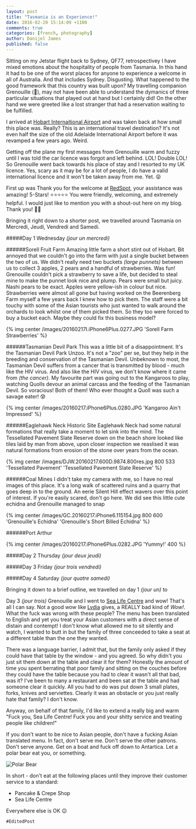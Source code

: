 ```yaml
---
layout: post
title: "Tasmania is an Experience!"
date: 2016-02-20 15:14:09 +1100
comments: true
categories: [french, photography]
author: Danijel James
published: false
---
```

Sitting on my Jetstar flight back to Sydney, QF77, retrospectivey I have mixed emotions about the hospitality of people from Tasmania. In this hand it had to be one of the worst places for anyone to experience a welcome in all of Australia. And that includes Sydney. Disgusting. What happened to the good framework that this country was built upon? My travelling companion Grenouille (🐸), may not have been able to understand the dymanics of three particular situations that played out at hand but I certainly did! On the other hand we were greeted like a lost stranger that had a reservation waiting to be fulfilled.

I arrived at [Hobart Internaitional Airport](!www.hotbartinternational.com.au) and was taken back at how small this place was. Really? This is an international travel destination? It's not even half the size of the old Adelaide International Airport before it was revamped a few years ago. Weird.

Getting off the plane my first messages from Grenouille warm and fuzzy until I was told the car licence was forgot and left behind. LOL! Double LOL! So Grenouille went back towards his place of stay and I resorted to my UK licence. Yes, scary as it may be for a lot of people, I do have a valid international licence and it won't be taken away from me. Yet. 😝

<!-- more -->

First up was Thank you for the welcome at [RedSpot](!www.redspot.com.au), your assistance was amazing! 5-Stars! ⭐️⭐️⭐️⭐️⭐️ You were friendly, welcoming, and extremely helpful. I would just like to mention you with a shout-out here on my blog. Thank you! 👍🏻

Bringing it right down to a shorter post, we travelled around Tasmania on Mercredi, Jeudi, Vendredi and Samedi.

#####Day 1 Wednesday _(jour un mercredi)_

######Sorell Fruit Farm
Amazing little farm a short stint out of Hobart. Bit annoyed that we couldn't go into the farm with just a single bucket between the two of us. We didn't really need two buckets _(large punnets)_ between us to collect 3 apples, 2 pears and a handful of strawberries. Was fun! Grenouille couldn't pick a strawberry to save a life, but decided to steal mine to make the punnet look nice and plump. Pears were small but juicy. Nashi pears to be exact. Apples were yellow-ish in colour but nice. Strawberries were almost all gone but having worked on the Beerenberg Farm myself a few years back I knew how to pick them. The staff were a bit touchy with some of the Asian tourists who just wanted to walk around the orchards to look whilst one of them picked them. So they too were forced to buy a bucket each. Maybe they could fix this business model?

{% img center /images/20160217I.iPhone6Plus.0277.JPG 'Sorell Farm Strawberries' %}

######Tasmanian Devil Park
This was a little bit of a disappointment. It's the Tasmanian Devil Park Unzoo. It's not a "zoo" per se, but they help in the breeding and conservation of the Tasmanian Devil. Unbeknown to most, the Tasmanian Devil suffers from a cancer that is transmitted by blood - much like the HIV virus. And also like the HIV virus, we don't know where it came from _(the cancer)_. My favourite part was going out to the Kangaroos to play, watching Quolls devour an animal carcass and the feeding of the Tasmanian Devil. So voracious! Both of them! Who ever thought a Quoll was such a savage eater! 😰

{% img center /images/20160217.iPhone6Plus.0280.JPG 'Kangaroo Ain\'t Impressed' %}

######Eaglehawk Neck Historic Site
Eaglehawk Neck had some natural formations that really take a moment to let sink into the mind. The Tessellated Pavement Slate Reserve down on the beach shore looked like tiles laid by man from above, upon closer inspection we reaslised it was natural formations from erosion of the stone over years from the ocean.

{% img center /images/DJW.20160217.600D.9874.800res.jpg 800 533 'Tessellated Pavement' 'Tessellated Pavement Slate Reserve' %}

######Coal Mines
I didn't take my camera with me, so I have no real images of this place. It's a long walk of scattered ruins and a quarry that goes deep in to the ground. An eerie Silent Hill effect wavers over this point of interest. If you're easily scared, don't go here. We did see this little cute echidna and Grenouille managed to snap 

{% img center /images/GC.20160217.iPhone6.115154.jpg 800 600 'Grenouille\'s Echidna' 'Grenouille\'s Short Billed Echidna' %}

######Port Arthur

{% img center /images/20160217.iPhone6Plus.0282.JPG 'Yummy!' 400 %}

#####Day 2 Thursday _(jour deux jeudi)_

#####Day 3 Friday _(jour trois vendredi)_

#####Day 4 Saturday _(jour quatre samedi)_



Bringing it down to a brief outline, we travelled on day 1 _(jour un)_ to 

Day 3 _(jour trois)_ Grenouille and I went to [Sea Life Centre](!www.yelp.com.au/biz/sea-life-centre-bicheno) and wow! That's all I can say. Not a good _wow_ like [Lydia](!youtu.be/Z5C6vd3blq0) gives, a REALLY bad kind of _Wow!_. What the fuck was wrong with these people? The menu has been translated to English and yet you treat your Asian customers with a direct sense of distain and contempt! I don't know what allowed me to sit silently and watch, I wanted to butt in but the family of three conceeded to take a seat at a different table than the one they wanted.

There was a language barrier, I admit that, but the family only asked if they could have that table by the window - and you agreed. So why didn't you just sit them down at the table and clear it for them? Honestly the amount of time you spent berrating that poor family and sitting on the couches before they could have the table because you had to clear it wasn't all that bad, was it? I've been to many a restaurant and been sat at the table and had someone clear it quickly. All you had to do was put down 3 small plates, forks, knives and serviettes. Clearly it was an obstacle or you just really hate that family? I don't know.

Anyway, on behalf of that family, I'd like to extend a really big and warm "Fuck you, Sea Life Centre! Fuck you and your shitty service and treating people like children!"

If you don't want to be nice to Asian people, don't have a fucking Asian translated menu. In fact, don't serve me. Don't serve the other patrons. Don't serve anyone. Get on a boat and fuck off down to Antartica. Let a polar bear eat you, or something.

![Polar Bear](/images/2016-02-20_polarbear.jpg)

In short - don't eat at the following places until they improve their customer service to a standard:

- Pancake &amp; Crepe Shop
- Sea Life Centre

Everywhere else is OK 😉

`#EditedPost`